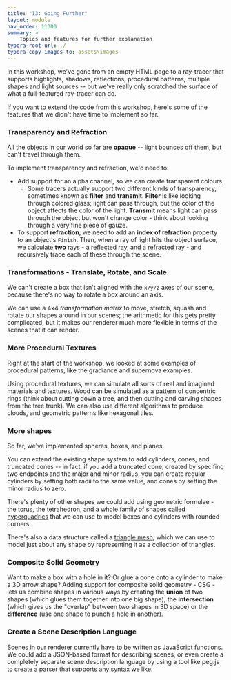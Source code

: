 ```yaml
---
title: "13: Going Further"
layout: module
nav_order: 11300
summary: >
    Topics and features for further explanation
typora-root-url: ./
typora-copy-images-to: assets\images
---
```


In this workshop, we've gone from an empty HTML page to a ray-tracer that supports highlights, shadows, reflections, procedural patterns, multiple shapes and light sources -- but we've really only scratched the surface of what a full-featured ray-tracer can do.

If you want to extend the code from this workshop, here's some of the features that we didn't have time to implement so far.

### Transparency and Refraction

All the objects in our world so far are **opaque** -- light bounces off them, but can't travel through them.

To implement transparency and refraction, we'd need to:

* Add support for an alpha channel, so we can create transparent colours
  * Some tracers actually support two different kinds of transparency, sometimes known as **filter** and **transmit**. **Filter** is like looking through colored glass; light can pass through, but the color of the object affects the color of the light. **Transmit** means light can pass through the object but won't change color - think about looking through a very fine piece of gauze.
* To support **refraction**, we need to add an **index of refraction** property to an object's `Finish`. Then, when a ray of light hits the object surface, we calculate **two** rays - a reflected ray, and a refracted ray - and recursively trace each of these through the scene.

### Transformations - Translate, Rotate, and Scale

We can't create a box that isn't aligned with the `x/y/z` axes of our scene, because there's no way to rotate a box around an axis.

We can use a 4x4 *transformation matrix* to move, stretch, squash and rotate our shapes around in our scenes; the arithmetic for this gets pretty complicated, but it makes our renderer much more flexible in terms of the scenes that it can render.

### More Procedural Textures

Right at the start of the workshop, we looked at some examples of procedural patterns, like the gradiance and supernova examples.

Using procedural textures, we can simulate all sorts of real and imagined materials and textures. Wood can be simulated as a pattern of concentric rings (think about cutting down a tree, and then cutting and carving shapes from the tree trunk). We can also use different algorithms to produce clouds, and geometric patterns like hexagonal tiles.

### More shapes

So far, we've implemented spheres, boxes, and planes.

You can extend the existing shape system to add cylinders, cones, and truncated cones -- in fact, if you add a truncated cone, created by specifing two endpoints and the major and minor radius, you can create regular cylinders by setting both radii to the same value, and cones by setting the minor radius to zero.

There's plenty of other shapes we could add using geometric formulae - the torus, the tetrahedron, and a whole family of shapes called [hyperquadrics](https://en.wikipedia.org/wiki/Superquadrics) that we can use to model boxes and cylinders with rounded corners.

There's also a data structure called a [triangle mesh](https://en.wikipedia.org/wiki/Triangle_mesh), which we can use to model just about any shape by representing it as a collection of triangles.

### Composite Solid Geometry

Want to make a box with a hole in it? Or glue a cone onto a cylinder to make a 3D arrow shape? Adding support for composite solid geometry - CSG - lets us combine shapes in various ways by creating the **union** of two shapes (which glues them together into one big shape), the **intersection** (which gives us the "overlap" between two shapes in 3D space) or the **difference** (use one shape to punch a hole in another).

### Create a Scene Description Language

Scenes in our renderer currently have to be written as JavaScript functions. We could add a JSON-based format for describing scenes, or even create a completely separate scene description language by using a tool like peg.js to create a parser that supports any syntax we like.

